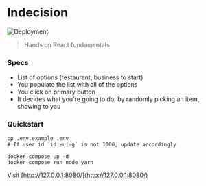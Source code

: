 # Indecision
![Deployment](https://github.com/rdok/indecision/workflows/CI/badge.svg) 
> Hands on React fundamentals 


### Specs
- List of options (restaurant, business to start)
- You populate the list with all of the options
- You click on primary button 
- It decides what you're going to do; by randomly picking an item, showing to you

### Quickstart

```
cp .env.example .env
# If user id `id -u|-g` is not 1000, update accordingly

docker-compose up -d
docker-compose run node yarn
```

Visit [http://127.0.0.1:8080/](http://127.0.0.1:8080/)


